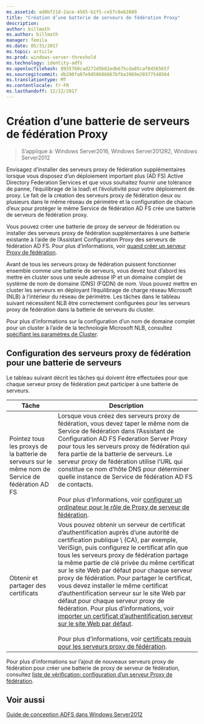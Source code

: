 ```yaml
---
ms.assetid: ad0bf21d-2ace-4565-b1f5-ce57c8eb2689
title: "Création d’une batterie de serveurs de fédération Proxy"
description: 
author: billmath
ms.author: billmath
manager: femila
ms.date: 05/31/2017
ms.topic: article
ms.prod: windows-server-threshold
ms.technology: identity-adfs
ms.openlocfilehash: 8935760cad272d5b82edb675cda85caf0456565f
ms.sourcegitcommit: db290fa07e9d50686667bfba3969e20377548504
ms.translationtype: MT
ms.contentlocale: fr-FR
ms.lasthandoff: 12/12/2017
---
```

# <a name="when-to-create-a-federation-server-proxy-farm"></a>Création d’une batterie de serveurs de fédération Proxy

>S’applique à: Windows Server2016, Windows Server2012R2, Windows Server2012

Envisagez d’installer des serveurs proxy de fédération supplémentaires lorsque vous disposez d’un déploiement important plus \(AD FS\) Active Directory Federation Services et que vous souhaitez fournir une tolérance de panne, l’équilibrage de la load\ et l’évolutivité pour votre déploiement de proxy. Le fait de la création des serveurs proxy de fédération deux ou plusieurs dans le même réseau de périmètre et la configuration de chacun d’eux pour protéger le même Service de fédération AD FS crée une batterie de serveurs de fédération proxy.  
  
Vous pouvez créer une batterie de proxy de serveur de fédération ou installer des serveurs proxy de fédération supplémentaires à une batterie existante à l’aide de l’Assistant Configuration Proxy des serveurs de fédération AD FS. Pour plus d’informations, voir [quand créer un serveur Proxy de fédération](When-to-Create-a-Federation-Server-Proxy.md).  
  
Avant de tous les serveurs proxy de fédération puissent fonctionner ensemble comme une batterie de serveurs, vous devez tout d’abord les mettre en cluster sous une seule adresse IP et un domaine complet de système de nom de domaine \(DNS\) \(FQDN\) de nom. Vous pouvez mettre en cluster les serveurs en déployant l’équilibrage de charge réseau Microsoft \(NLB\) à l’intérieur du réseau de périmètre. Les tâches dans le tableau suivant nécessitent NLB être correctement configurées pour les serveurs proxy de fédération dans la batterie de serveurs du cluster.  
  
Pour plus d’informations sur la configuration d’un nom de domaine complet pour un cluster à l’aide de la technologie Microsoft NLB, consultez [spécifiant les paramètres de Cluster](https://go.microsoft.com/fwlink/?linkid=74651).  
  
## <a name="configuring-federation-server-proxies-for-a-farm"></a>Configuration des serveurs proxy de fédération pour une batterie de serveurs  
Le tableau suivant décrit les tâches qui doivent être effectuées pour que chaque serveur proxy de fédération peut participer à une batterie de serveurs.  
  
|Tâche|Description|  
|--------|---------------|  
|Pointez tous les proxys de la batterie de serveurs sur le même nom de Service de fédération AD FS|Lorsque vous créez des serveurs proxy de fédération, vous devez taper le même nom de Service de fédération dans l’Assistant de Configuration AD FS Federation Server Proxy pour tous les serveurs proxy de fédération qui fera partie de la batterie de serveurs. Le serveur proxy de fédération utilise l’URL qui constitue ce nom d’hôte DNS pour déterminer quelle instance de Service de fédération AD FS de contacts.<br /><br />Pour plus d’informations, voir [configurer un ordinateur pour le rôle de Proxy de serveur de fédération](../../ad-fs/deployment/Configure-a-Computer-for-the-Federation-Server-Proxy-Role.md).|  
|Obtenir et partager des certificats|Vous pouvez obtenir un serveur de certificat d’authentification auprès d’une autorité de certification publique \ (CA\), par exemple, VeriSign, puis configurez le certificat afin que tous les serveurs proxy de fédération partage la même partie de clé privée du même certificat sur le site Web par défaut pour chaque serveur proxy de fédération. Pour partager le certificat, vous devez installer le même certificat d’authentification serveur sur le site Web par défaut pour chaque serveur proxy de fédération. Pour plus d’informations, voir [importer un certificat d’authentification serveur sur le site Web par défaut](../../ad-fs/deployment/Import-a-Server-Authentication-Certificate-to-the-Default-Web-Site.md).<br /><br />Pour plus d’informations, voir [certificats requis pour les serveurs proxy de fédération](Certificate-Requirements-for-Federation-Server-Proxies.md).|  
  
Pour plus d’informations sur l’ajout de nouveaux serveurs proxy de fédération pour créer une batterie de proxy de serveur de fédération, consultez [liste de vérification: configuration d’un serveur Proxy de fédération](../../ad-fs/deployment/Checklist--Setting-Up-a-Federation-Server-Proxy.md).  
  
## <a name="see-also"></a>Voir aussi
[Guide de conception ADFS dans Windows Server2012](AD-FS-Design-Guide-in-Windows-Server-2012.md)
